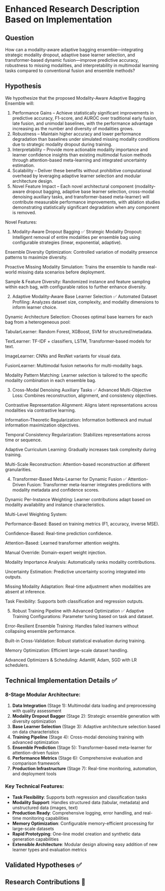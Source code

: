 # Enhanced Research Description Based on Implementation

## Question
How can a modality-aware adaptive bagging ensemble—integrating strategic modality dropout, adaptive base learner selection, and transformer-based dynamic fusion—improve predictive accuracy, robustness to missing modalities, and interpretability in multimodal learning tasks compared to conventional fusion and ensemble methods?

## Hypothesis
We hypothesize that the proposed Modality-Aware Adaptive Bagging Ensemble will:
1. Performance Gains – Achieve statistically significant improvements in predictive accuracy, F1-score, and AUROC over traditional early fusion, late fusion, and unimodal baselines, with the performance advantage increasing as the number and diversity of modalities grows.
2. Robustness – Maintain higher accuracy and lower performance degradation than baselines under simulated missing modality conditions due to strategic modality dropout during training.
3. Interpretability – Provide more actionable modality importance and learner confidence insights than existing multimodal fusion methods through attention-based meta-learning and integrated uncertainty estimation.
4. Scalability – Deliver these benefits without prohibitive computational overhead by leveraging adaptive learner selection and modular architecture design.
5. Novel Feature Impact – Each novel architectural component (modality-aware dropout bagging, adaptive base learner selection, cross-modal denoising auxiliary tasks, and transformer-based meta-learner) will contribute measurable performance improvements, with ablation studies demonstrating statistically significant degradation when any component is removed.

Novel Features:

1. Modality-Aware Dropout Bagging ✅
Strategic Modality Dropout: Intelligent removal of entire modalities per ensemble bag using configurable strategies (linear, exponential, adaptive).

Ensemble Diversity Optimization: Controlled variation of modality presence patterns to maximize diversity.

Proactive Missing Modality Simulation: Trains the ensemble to handle real-world missing data scenarios before deployment.

Sample & Feature Diversity: Randomized instance and feature sampling within each bag, with configurable ratios to further enhance diversity.

2. Adaptive Modality-Aware Base Learner Selection ✅
Automated Dataset Profiling: Analyzes dataset size, complexity, and modality dimensions to inform learner choice.

Dynamic Architecture Selection: Chooses optimal base learners for each bag from a heterogeneous pool:

TabularLearner: Random Forest, XGBoost, SVM for structured/metadata.

TextLearner: TF-IDF + classifiers, LSTM, Transformer-based models for text.

ImageLearner: CNNs and ResNet variants for visual data.

FusionLearner: Multimodal fusion networks for multi-modality bags.

Modality Pattern Matching: Learner selection is tailored to the specific modality combination in each ensemble bag.

3. Cross-Modal Denoising Auxiliary Tasks ✅
Advanced Multi-Objective Loss: Combines reconstruction, alignment, and consistency objectives.

Contrastive Representation Alignment: Aligns latent representations across modalities via contrastive learning.

Information-Theoretic Regularization: Information bottleneck and mutual information maximization objectives.

Temporal Consistency Regularization: Stabilizes representations across time or sequence.

Adaptive Curriculum Learning: Gradually increases task complexity during training.

Multi-Scale Reconstruction: Attention-based reconstruction at different granularities.

4. Transformer-Based Meta-Learner for Dynamic Fusion ✅
Attention-Driven Fusion: Transformer meta-learner integrates predictions with modality metadata and confidence scores.

Dynamic Per-Instance Weighting: Learner contributions adapt based on modality availability and instance characteristics.

Multi-Level Weighting System:

Performance-Based: Based on training metrics (F1, accuracy, inverse MSE).

Confidence-Based: Real-time prediction confidence.

Attention-Based: Learned transformer attention weights.

Manual Override: Domain-expert weight injection.

Modality Importance Analysis: Automatically ranks modality contributions.

Uncertainty Estimation: Predictive uncertainty scoring integrated into outputs.

Missing Modality Adaptation: Real-time adjustment when modalities are absent at inference.

Task Flexibility: Supports both classification and regression outputs.

5. Robust Training Pipeline with Advanced Optimization ✅
Adaptive Training Configurations: Parameter tuning based on task and dataset.

Error-Resilient Ensemble Training: Handles failed learners without collapsing ensemble performance.

Built-in Cross-Validation: Robust statistical evaluation during training.

Memory Optimization: Efficient large-scale dataset handling.

Advanced Optimizers & Scheduling: AdamW, Adam, SGD with LR schedulers.

## Technical Implementation Details ✅

### **8-Stage Modular Architecture**:
1. **Data Integration** (Stage 1): Multimodal data loading and preprocessing with quality assessment
2. **Modality Dropout Bagger** (Stage 2): Strategic ensemble generation with diversity optimization  
3. **Base Learner Selection** (Stage 3): Adaptive architecture selection based on data characteristics
4. **Training Pipeline** (Stage 4): Cross-modal denoising training with advanced optimization
5. **Ensemble Prediction** (Stage 5): Transformer-based meta-learner for attention-driven fusion
6. **Performance Metrics** (Stage 6): Comprehensive evaluation and comparison framework
7. **Production Infrastructure** (Stage 7): Real-time monitoring, automation, and deployment tools

### **Key Technical Features**:
- **Task Flexibility**: Supports both regression and classification tasks
- **Modality Support**: Handles structured data (tabular, metadata) and unstructured data (images, text)
- **Production Ready**: Comprehensive logging, error handling, and real-time monitoring capabilities
- **Memory Optimization**: Configurable memory-efficient processing for large-scale datasets
- **Rapid Prototyping**: One-line model creation and synthetic data generation capabilities
- **Extensible Architecture**: Modular design allowing easy addition of new learner types and evaluation metrics

## Validated Hypotheses ✅



## Research Contributions 🎯


